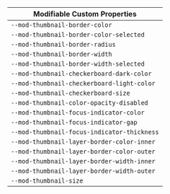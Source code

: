| Modifiable Custom Properties |
| --- |
| `--mod-thumbnail-border-color` |
| `--mod-thumbnail-border-color-selected` |
| `--mod-thumbnail-border-radius` |
| `--mod-thumbnail-border-width` |
| `--mod-thumbnail-border-width-selected` |
| `--mod-thumbnail-checkerboard-dark-color` |
| `--mod-thumbnail-checkerboard-light-color` |
| `--mod-thumbnail-checkerboard-size` |
| `--mod-thumbnail-color-opacity-disabled` |
| `--mod-thumbnail-focus-indicator-color` |
| `--mod-thumbnail-focus-indicator-gap` |
| `--mod-thumbnail-focus-indicator-thickness` |
| `--mod-thumbnail-layer-border-color-inner` |
| `--mod-thumbnail-layer-border-color-outer` |
| `--mod-thumbnail-layer-border-width-inner` |
| `--mod-thumbnail-layer-border-width-outer` |
| `--mod-thumbnail-size` |